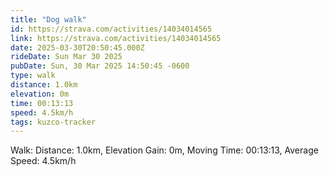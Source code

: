 ```yaml
---
title: "Dog walk"
id: https://strava.com/activities/14034014565
link: https://strava.com/activities/14034014565
date: 2025-03-30T20:50:45.000Z
rideDate: Sun Mar 30 2025
pubDate: Sun, 30 Mar 2025 14:50:45 -0600
type: walk
distance: 1.0km
elevation: 0m
time: 00:13:13
speed: 4.5km/h
tags: kuzco-tracker
---
```

Walk: Distance: 1.0km, Elevation Gain: 0m, Moving Time: 00:13:13, Average Speed: 4.5km/h